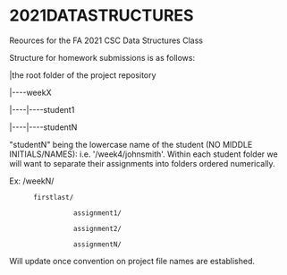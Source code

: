 # 2021DATASTRUCTURES
Reources for the FA 2021 CSC Data Structures Class


Structure for homework submissions is as follows:

|the root folder of the project repository

|----weekX

|----|----student1

|----|----studentN


"studentN" being the lowercase name of the student (NO MIDDLE INITIALS/NAMES): i.e. '/week4/johnsmith'. Within each student folder we will want to separate their assignments into folders ordered numerically. 

Ex: /weekN/

          firstlast/
          
                    assignment1/
                    
                    assignment2/
                    
                    assignmentN/
                    
                    
                    
Will update once convention on project file names are established.
